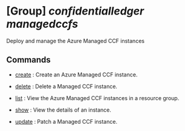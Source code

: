 # [Group] _confidentialledger managedccfs_

Deploy and manage the Azure Managed CCF instances

## Commands

- [create](/Commands/confidentialledger/managedccfs/_create.md)
: Create an Azure Managed CCF instance.

- [delete](/Commands/confidentialledger/managedccfs/_delete.md)
: Delete a Managed CCF instance.

- [list](/Commands/confidentialledger/managedccfs/_list.md)
: View the Azure Managed CCF instances in a resource group.

- [show](/Commands/confidentialledger/managedccfs/_show.md)
: View the details of an instance.

- [update](/Commands/confidentialledger/managedccfs/_update.md)
: Patch a Managed CCF instance.
